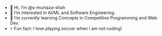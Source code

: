 - 👋 Hi, I’m @s-murtaza-shah
- 👀 I’m interested in AI/ML and Software Engineering.
- 🌱 I’m currently learning Concepts in Competitive Programming and Web Dev.
- ⚡ Fun fact: I love playing soccer when I am not coding!

<!---
s-murtaza-shah/s-murtaza-shah is a ✨ special ✨ repository because its `README.md` (this file) appears on your GitHub profile.
You can click the Preview link to take a look at your changes.
--->
